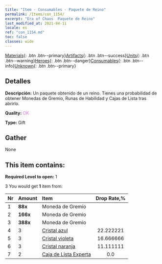 ```yaml
---
title: "Item - Consumables - Paquete de Reino"
permalink: /Items/con_1154/
excerpt: "Era of Chaos  Paquete de Reino"
last_modified_at: 2021-04-11
locale: es
ref: "con_1154.md"
toc: false
classes: wide
---
```

 [Materials](/es/Items/){: .btn .btn--primary}[Artifacts](/es/Items/Artifacts/){: .btn .btn--success}[Units](/es/Items/Units/){: .btn .btn--warning}[Heroes](/es/Items/Heroes/){: .btn .btn--danger}[Consumables](/es/Items/Consumables/){: .btn .btn--info}[Unknown](/es/Items/Unknown/){: .btn .btn--primary}

## Detalles
 **Descripción:** Un paquete obtenido de un reino. Tienes una probabilidad de obtener Monedas de Gremio, Runas de Habilidad y Cajas de Lista tras abrirlo.

 **Quality:** <span style="color: #DA70D6">OK</span>

 **Type:** Gift

## Gather

  None

## This item contains:

 **Required Level to open:** 1

 3 You would get **1** item  from:

  | Nr | Amount |     Item    | Drop Rate,% |
  |:---|:-------|:------------|:---------:|
  | 1 |  **88x** | Moneda de Gremio |  | 22.222221 | 
  | 2 |  **166x** | Moneda de Gremio |  | 16.666666 | 
  | 3 |  **388x** | Moneda de Gremio |  | 11.111111 | 
  | 4 | 3 | [Cristal azul](/es/Items/con_716/) | 22.222221 | 
  | 5 | 3 | [Cristal violeta](/es/Items/con_720/) | 16.666666 | 
  | 6 | 3 | [Cristal naranja](/es/Items/con_730/) | 11.111111 | 
  | 7 | 2 | [Caja de Lista Experta](/es/Items/con_776/) | 0.0 | 
